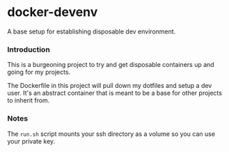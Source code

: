 # docker-devenv
A base setup for establishing disposable dev environment.

### Introduction

This is a burgeoning project to try and get disposable containers up and going for my projects.

The Dockerfile in this project will pull down my dotfiles and setup a dev user. It's an abstract container that is meant to be a base for other projects to inherit from.

### Notes

The ```run.sh``` script mounts your ssh directory as a volume so you can use your private key.

